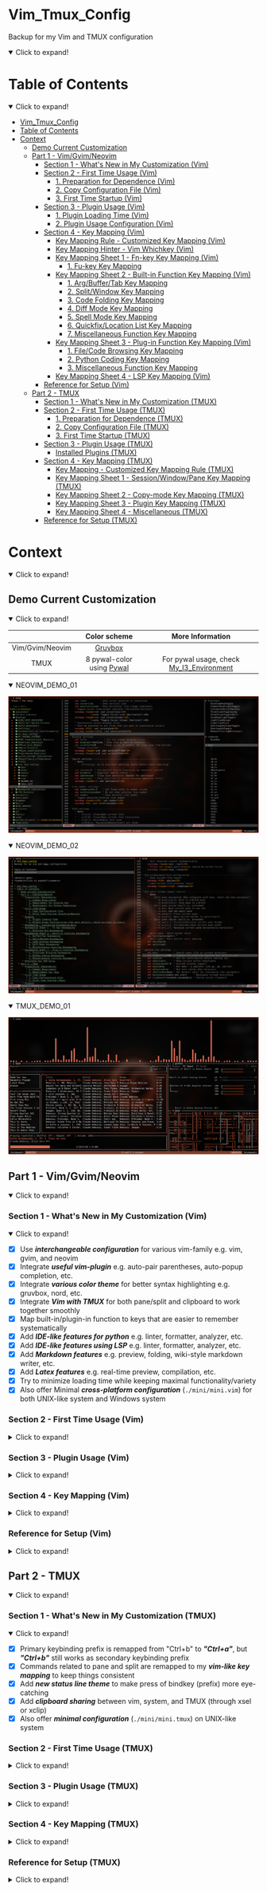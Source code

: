 # Vim_Tmux_Config

Backup for my Vim and TMUX configuration

<details open>
<summary>Click to expand!</summary>

# Table of Contents

<details open>
<summary>Click to expand!</summary>

- [Vim_Tmux_Config](#vim_tmux_config)
- [Table of Contents](#table-of-contents)
- [Context](#context)
  - [Demo Current Customization](#demo-current-customization)
  - [Part 1 - Vim/Gvim/Neovim](#part-1---vimgvimneovim)
    - [Section 1 - What's New in My Customization (Vim)](#section-1---whats-new-in-my-customization-vim)
    - [Section 2 - First Time Usage (Vim)](#section-2---first-time-usage-vim)
      - [1. Preparation for Dependence (Vim)](#1-preparation-for-dependence-vim)
      - [2. Copy Configuration File (Vim)](#2-copy-configuration-file-vim)
      - [3. First Time Startup (Vim)](#3-first-time-startup-vim)
    - [Section 3 - Plugin Usage (Vim)](#section-3---plugin-usage-vim)
      - [1. Plugin Loading Time (Vim)](#1-plugin-loading-time-vim)
      - [2. Plugin Usage Configuration (Vim)](#2-plugin-usage-configuration-vim)
    - [Section 4 - Key Mapping (Vim)](#section-4---key-mapping-vim)
      - [Key Mapping Rule - Customized Key Mapping (Vim)](#key-mapping-rule---customized-key-mapping-vim)
      - [Key Mapping Hinter - Vim Whichkey (Vim)](#key-mapping-hinter---vim-whichkey-vim)
      - [Key Mapping Sheet 1 - Fn-key Key Mapping (Vim)](#key-mapping-sheet-1---fn-key-key-mapping-vim)
        - [1. Fu-key Key Mapping](#1-fu-key-key-mapping)
      - [Key Mapping Sheet 2 - Built-in Function Key Mapping (Vim)](#key-mapping-sheet-2---built-in-function-key-mapping-vim)
        - [1. Arg/Buffer/Tab Key Mapping](#1-argbuffertab-key-mapping)
        - [2. Split/Window Key Mapping](#2-splitwindow-key-mapping)
        - [3. Code Folding Key Mapping](#3-code-folding-key-mapping)
        - [4. Diff Mode Key Mapping](#4-diff-mode-key-mapping)
        - [5. Spell Mode Key Mapping](#5-spell-mode-key-mapping)
        - [6. Quickfix/Location List Key Mapping](#6-quickfixlocation-list-key-mapping)
        - [7. Miscellaneous Function Key Mapping](#7-miscellaneous-function-key-mapping)
      - [Key Mapping Sheet 3 - Plug-in Function Key Mapping (Vim)](#key-mapping-sheet-3---plug-in-function-key-mapping-vim)
        - [1. File/Code Browsing Key Mapping](#1-filecode-browsing-key-mapping)
        - [2. Python Coding Key Mapping](#2-python-coding-key-mapping)
        - [3. Miscellaneous Function Key Mapping](#3-miscellaneous-function-key-mapping)
      - [Key Mapping Sheet 4 - LSP Key Mapping (Vim)](#key-mapping-sheet-4---lsp-key-mapping-vim)
    - [Reference for Setup (Vim)](#reference-for-setup-vim)
  - [Part 2 - TMUX](#part-2---tmux)
    - [Section 1 - What's New in My Customization (TMUX)](#section-1---whats-new-in-my-customization-tmux)
    - [Section 2 - First Time Usage (TMUX)](#section-2---first-time-usage-tmux)
      - [1. Preparation for Dependence (TMUX)](#1-preparation-for-dependence-tmux)
      - [2. Copy Configuration File (TMUX)](#2-copy-configuration-file-tmux)
      - [3. First Time Startup (TMUX)](#3-first-time-startup-tmux)
    - [Section 3 - Plugin Usage (TMUX)](#section-3---plugin-usage-tmux)
      - [Installed Plugins (TMUX)](#installed-plugins-tmux)
    - [Section 4 - Key Mapping (TMUX)](#section-4---key-mapping-tmux)
      - [Key Mapping - Customized Key Mapping Rule (TMUX)](#key-mapping---customized-key-mapping-rule-tmux)
      - [Key Mapping Sheet 1 - Session/Window/Pane Key Mapping (TMUX)](#key-mapping-sheet-1---sessionwindowpane-key-mapping-tmux)
      - [Key Mapping Sheet 2 - Copy-mode Key Mapping (TMUX)](#key-mapping-sheet-2---copy-mode-key-mapping-tmux)
      - [Key Mapping Sheet 3 - Plugin Key Mapping (TMUX)](#key-mapping-sheet-3---plugin-key-mapping-tmux)
      - [Key Mapping Sheet 4 - Miscellaneous (TMUX)](#key-mapping-sheet-4---miscellaneous-tmux)
    - [Reference for Setup (TMUX)](#reference-for-setup-tmux)

</details>

# Context

<details open>
<summary>Click to expand!</summary>

## Demo Current Customization

<details open>
<summary>Click to expand!</summary>

|                 |                           Color scheme                           |                                      More Information                                      |
| :-------------: | :--------------------------------------------------------------: | :----------------------------------------------------------------------------------------: |
| Vim/Gvim/Neovim |          [Gruvbox](https://github.com/morhetz/gruvbox)           |                                                                                            |
|      TMUX       | 8 pywal-color using [Pywal](https://github.com/dylanaraps/pywal) | For pywal usage, check [My_I3_Environment](https://github.com/JordanWu1997/I3_Sway_Config) |

<details open>
<summary>NEOVIM_DEMO_01</summary>

![NEOVIM_DEMO_01](./demo/NEOVIM_DEMO_01.png)

</details>

<details open>
<summary>NEOVIM_DEMO_02</summary>

![NEOVIM_DEMO_02](./demo/NEOVIM_DEMO_02.png)

</details>

<details open>
<summary>TMUX_DEMO_01</summary>

![TMUX_DEMO_01](./demo/TMUX_DEMO_01.png)

</details>
</details>

## Part 1 - Vim/Gvim/Neovim

<details open>
<summary>Click to expand!</summary>

### Section 1 - What's New in My Customization (Vim)

<details open>
<summary>Click to expand!</summary>

- [x] Use **_interchangeable configuration_** for various vim-family e.g. vim, gvim, and neovim
- [x] Integrate **_useful vim-plugin_** e.g. auto-pair parentheses, auto-popup completion, etc.
- [x] Integrate **_various color theme_** for better syntax highlighting e.g. gruvbox, nord, etc.
- [x] Integrate **_Vim with TMUX_** for both pane/split and clipboard to work together smoothly
- [x] Map built-in/plugin-in function to keys that are easier to remember systematically
- [x] Add **_IDE-like features for python_** e.g. linter, formatter, analyzer, etc.
- [x] Add **_IDE-like features using LSP_** e.g. linter, formatter, analyzer, etc.
- [x] Add **_Markdown features_** e.g. preview, folding, wiki-style markdown writer, etc.
- [x] Add **_Latex features_** e.g. real-time preview, compilation, etc.
- [x] Try to minimize loading time while keeping maximal functionality/variety
- [x] Also offer Minimal **_cross-platform configuration_** (`./mini/mini.vim`) for both UNIX-like system and Windows system

</details>

### Section 2 - First Time Usage (Vim)

<details>
<summary>Click to expand!</summary>

#### 1. Preparation for Dependence (Vim)

1. Common Requirement

   - __Git__ [for plugin installation]

     ```bash
     #_For Fedora
     dnf install git
     ```

   - __Curl__ [for plugin manager setup]

     ```bash
     #_For Fedora
     dnf install curl
     ```

2. Requirement for Diverse Vim

   - __Vim__

     - version >= __7.0__
     - clipboard option is on (+clipboard) [for sharing system clipboard]
     - python3 option is on (+python3/dyn) [for python completion]

     ```bash
     #_Check vim version and other options
     vim --version
     ```

   - __Gvim__

     - version >= __7.0__
     - gvim already shipped with clipboard and python3 options

     ```bash
     #_Check gvim version and other options
     vim --version
     ```

   - __Neovim__

     - version >= __0.4__
     - neovim already shipped with clipboard and python3 options

     ```bash
     #_Check neovim version and other options
     nvim --version
     ```

3. Requirement for Python Completion

   - __ipython__ (version >= __7.20__) [python consoler]

     ```bash
     #_Python3
     pip install ipython
     ```

   - __jedi__ for jedi [python code analyzer]

     ```bash
     #_Python3
     pip install jedi
     ```

   - __pynvim__ for deoplete neovim plugin usage [python code analyzer]

     ```bash
     #_Python3
     pip install pynvim
     ```

4. Requirements for Basic Latex Compilation

   - __texlive__ [latex suite]

     ```bash
     #_For Fedora
     dnf install texlive-scheme-basic
     ```

5. Requirements for Latex/Markdown Viewer

   - __Web browser with markdown extension__ (e.g. google-chrome, Firefox, etc.) [for markdown preview]

     ```bash
     #_For Fedora
     dnf install firefox
     ```

   - __PDF viewer__ (e.g. zathura, Okular) [for latex preview]

     ```bash
     #_For Fedora
     dnf install zathura*
     ```

#### 2. Copy Configuration File (Vim)

- Full

  - __Vim/Gvim__

    1. Copy `vimrc` to `$HOME/` (current user's home)
    2. Rename `vimrc` to `.vimrc`

    ```bash
    cp vimrc $HOME/.vimrc
    ```

  - __Neovim__

    1. Copy `vimrc` to `$HOME/.config/nvim/` (create one if not exists)
    2. Rename `vimrc` to `init.vim`

    ```bash
    mkdir -p $HOME/.config/nvim
    cp vimrc $HOME/.config/nvim/init.vim
    ```

- Minimal (original vim-only)

  1. Copy `mini/mini.vim` to `$HOME/` (current user's home)

  2. Rename `mini.vim` to `.vimrc`

     ```bash
     cp mini/mini.vim $HOME/.vimrc
     ```

  3. [OPTIONAL] Copy plug-in files for additional plug-in support

  ```bash
  cp mini/mini_ALE.vim $HOME/.mini_ALE # Lintering support
  cp mini/mini_AI.vim $HOME/.mini_AI # Ollama support
  ```

#### 3. First Time Startup (Vim)

- Following installation should start automatically at the first time startup

  1. Vim-plug (plug manager) installation via __curl__

     - If not working, try manually install vim-plug (also within this repository)

     ```bash
     #_For vim/gvim
     cp -r vim/autoload $HOME/.vim
     #_For neovim
     cp -r vim/autoload $HOME/.config/nvim
     ```

  2. Vim plugin installation via __vim-plug__

     - If not working, try manually install vim-Plug

     ```bash
     #_In vim command line mode
     :Pluginstall
     ```

</details>

### Section 3 - Plugin Usage (Vim)

<details>
<summary>Click to expand!</summary>

#### 1. Plugin Loading Time (Vim)

- Enabling too many plugins may slow down your vim. You can check your loading time with following command
- For managing plugins enable/disable, see next section (Plugin usage configuration)

```bash
#_For vim/gvim
vim --startuptime /tmp/startup.log FILE_TO_TEST +q && vim /tmp/startup.log
#_For neovim
vim --startuptime /tmp/startup.log FILE_TO_TEST +q && vim /tmp/startup.log
```

#### 2. Plugin Usage Configuration (Vim)

- For more details, check sections in vimrc

- Plugin usage can be configured in the first section of `vimrc` file

  ```vim
  " ============================================================================
  " Vim and Neovim settings
  " ============================================================================
  " Select vim-plug to load, set GUI color (real color) support, etc.
  " Assign 0 to disable plug option
  ```

- Detect using neovim or not (automatic detection)

  - Neovim is better for loading tons of plugins
  - Neovim configuration path is different from vim
  - If using vim, `vim-hug-neovim-rpc` plug will be loaded to bridge vim and neovim

  ```vim
  " Use vim or neovim (Auto-detect)
  let USING_NEOVIM = has('nvim')
  let USING_VIM = !USING_NEOVIM
  ```

- Check if using vim 8.0 or higher

  - If vim version is less than 8.0, some function is not available (e.g. terminal)
  - Required for
    - [Built-in] terminal mode
    - [Plug-in] vim-polyglot (multi-language support)
    - [Plug-in] ale (multi-languages syntax highlight)

  ```vim
  " Check if vim version >= 8.0 (also for neovim >= 0.5)
  let USING_VIM8 = 1
  ```

- Customize vim color scheme

  - For fancy symbol support, nerd font is needed (check https://github.com/ryanoasis/nerd-fonts )
  - For pywal theme support, pywal is needed (check https://github.com/dylanaraps/pywal ),
    also remember to change the directory path to your $HOME/.cache/wal

  ```vim
  " Customize vim theme (Include colorscheme and statusline)
  let USING_CUSTOMIZED_THEME = 1
  " Fancy symbols (Mainly affect lightline and nerdtree icon)
  let USING_FANCY_SYMBOLS = 1
  " Wal theme support (Xresources colortheme support, check pywal)
  "let USING_WAL_THEME = isdirectory('/home/jordankhwu/.cache/wal')
  let USING_WAL_THEME = 0
  ```

- Extra vim-plug

  - Extra plug for productivity (or enhance vim-built in function)
  - Including
    - [Plug-in] goyo (distraction-free editor)
    - [Plug-in] limelight (light-off with goyo)
    - [Plug-in] vim-startify (start page for empty buffer)
    - [Plug-in] vimwiki (markdown wiki in vim)
    - [Plug-in] yankring (clipboard history)
    - [Plug-in] vim-peekaboo (vim register viewer/manager)
    - [Plug-in] vim-markbar (vim mark viewer/manager)
    - [Plug-in] vim-easymotion (physical movement)
    - [Plug-in] AutoComplPop (auto-completion pop-up)
    - [Plug-in] FixedTaskList (find TODO tag in vim)
    - [Plug-in] vim-hexokinase (hex color code color highlight support)

  ```vim
  " Extra vim-plug (Include easymotion, yankring, autocolpop, etc.)
  let USING_EXTRA_PLUG = 1
  ```

- Coding tool vim-plug

  - Tools for coding, git, language syntax highlight
  - Including
    - [Plug-in] vim-polyglot (multi-language support)
    - [Plug-in] ale (multi-language syntax highlight)
    - [Plug-in] neoformat (code formatter)
    - [Plug-in] rainbow (pair bracket highlight)
    - [Plug-in] indentLine (indent line indicator)
    - [Plug-in] vim-indent-guides (indent highlight)
    - [Plug-in] vim-indent-object (add indent object to vim)
    - [Plug-in] vim-visual-multi (multiple cursors)
    - [Plug-in] vim-fugitive (git toolbox)
    - [Plug-in] vim-gitgutter (git diff highlight)

  ```vim
  " Coding tools vim-plug (Include syntax support, git function, etc.)
  let USING_CODING_TOOL_PLUG = 1
  ```

- Python completion vim-plug

  - Tools for python completion
  - Requirements must be satisfied (check python completion preparation at the first session)
  - Including
    - [Plug-in] nvim-yarp (yet another remote plugin framework for neovim)
    - [Plug-in] vim-hug-neovim-rpc (plugin bridge from neovim to vim)
    - [Plug-in] deoplete-jedi (python completion)
    - [Plug-in] jedi-vim (definition and feature finder)

  ```vim
  " Python Completion (Use deoplete and jedi, neovim is recommended to be used)
  let USING_PYTHON_COMPLETION = 1
  " Python that used to install jedi, pynvim and python packages for completion
  let PYTHON_FOR_COMPLETION = '/usr/bin/python'
  ```

- Python skeleton file

  - Add preset python skeleton file for new created `.py` python file
  - If you use different skeleton file, please change `s:PYTHON_SKELETON` variable

  ```vim
  " Add python skeleton file for new created .py python file
  let USING_PYTHON_SKELETON = 1
  " Python Skeleton file
  let s:PYTHON_SKELETON = '$HOME/Desktop/Vim_Tmux_Config/share/skeleton.py'
  ```

- GUI support

  - Functions for external GUI software
  - Requires
    - Latex previewer
    - Markdown previewer

  ```vim
  " Support of external GUI software (e.g. Okular, Google-chrome, etc.)
  let USING_GUI_SOFTWARE = 1
  " Web browser for markdown preview
  let WEBBROWSER = 'brave-browser'
  ```

</details>

### Section 4 - Key Mapping (Vim)

<details>
<summary>Click to expand!</summary>

#### Key Mapping Rule - Customized Key Mapping (Vim)

<details open>
<summary>Click to expand!</summary>

> _1. Key Mapping should not be much different from the original VIM_

- To make life easier instead of filled up with bloated key mapping

> _2. Every function (motion) should start with a leader key for most time_

- To prevent conflict with built-in hotkey or other program hotkeys
- In this configuration, leader key is __SPACE__ key

> 3. _Key mapping should be related to the name of the function_

- Make it easier to remember or connect with configuration
- e.g. "wrap toggle" function is mapped to `[Space]`+`[w]`+`[p]`

</details>

#### Key Mapping Hinter - Vim Whichkey (Vim)

<details open>
<summary>Click to expand!</summary>

- Most leader key related key mapping is mapped by which-key plugins which will show useful hints when leader key
  and following keys are pressed. Table below includes some frequently used key mappings.

| `[LK]` + |  Function   |   Description   |
| :------: | :---------: | :-------------: |
|   `a`    |     Arg     |  Built-in arg   |
|   `b`    |   Buffer    | Built-in buffer |
|   `c`    |  Commenter  |    Commenter    |
|   `d`    |    Diff     |  Built-in diff  |
|   `e`    |     Ale     |     Linter      |
|   `f`    |     Fzf     |  File-browser   |
|   `g`    |     Git     |       Git       |
|   `m`    | Mark/Manual |  Built-in mark  |
|   `n`    |  Neoformat  |    Neoformat    |
|   `p`    |   Python    |     Python      |
|   `s`    |    Spell    | Built-in spell  |
|   `t`    |     Tab     |  Built-in tab   |
|   `w`    |  Vim-wiki   |   Note-taking   |
|   `y`    |    Yank     |  Yank manager   |
| `s`+`l`  | Statusline  |   Status line   |
| `c`+`s`  | Colorscheme |  Color scheme   |

</details>

#### Key Mapping Sheet 1 - Fn-key Key Mapping (Vim)

<details>
<summary>Click to expand!</summary>

##### 1. Fu-key Key Mapping

| VIM-Mode |   Key Mapping    |            Function             |           Description           |                       Note                        |
| :------: | :--------------: | :-----------------------------: | :-----------------------------: | :-----------------------------------------------: |
|   N/V    |      `[F1]`      |          Vim help page          |    Vim help page (help.txt)     |                 Built-in function                 |
|   N/V    |      `[F3]`      |         Toggle NerdTree         |     On/Off NerdTree plugin      |                                                   |
|   N/V    |  `[LK]`+`[F3]`   |      NerdTree current file      |   Show current file location    |                                                   |
|   N/V    |      `[F4]`      |          Toggle Tagbar          |      On/Off Tagbar plugin       |                                                   |
|   N/V    |  `[LK]`+`[F4]`   |    Markdown/Latex previewer     |      Open external Viewer       |             Only for .md or .tex file             |
|   N/V    | (`[LK]`)+`[F5]`  |  Toggle (Rel)/Abs line number   |   On/Off rel/abs line number    |                                                   |
|   N/V    |      `[F6]`      |  Toggle fold column (short-4)   |  On/Off fold column (short-4)   |        For easier code fold visualization         |
|   N/V    |  `[LK]`+`[F6]`   |   Toggle fold column (long-8)   |   On/Off fold column (long-8)   |        For easier code fold visualization         |
|   N/V    |      `[F7]`      |     Toggle show line border     | On/Off highlight 79th character | VIM recommends at most 78 characters for one line |
|   N/V    |  `[LK]`+`[F7]`   |     Toggle show line border     |  On/Off highlight 79th column   | VIM recommends at most 78 characters for one line |
|   N/V    |      `[F8]`      |    Toggle highlight comment     |  On/Off highlight code comment  | Assign brighter color to comment to highlight it  |
|   N/V    |  `[LK]`+`[F8]`   |      Toggle highlight fold      |    On/Off highlight vim fold    | Assign brighter color to comment to highlight it  |
|   N/V    |      `[F9]`      | Toggle indent highlight (line)  | On/Off indent highlight (line)  |                                                   |
|   N/V    |  `[LK]`+`[F9]`   | Toggle indent highlight (block) | On/Off indent highlight (block) |                                                   |
|   N/V    | (`[LK]`)+`[F10]` |     (Load)/Save vim layout      |      Load/Save vim layout       |         Including pane split, folds, etc.         |
|   N/V    | (`[LK]`)+`[F11]` |  (Off)/On synchronized cursor   |   Off/On synchronized cursor    |   Need to execute in every pane to synchronize    |
|   N/V    | (`[LK]`)+`[F12]` |   (Exit)/Enter terminal mode    |    Exit/Enter terminal mode     |                                                   |

</details>

#### Key Mapping Sheet 2 - Built-in Function Key Mapping (Vim)

<details>
<summary>Click to expand!</summary>

##### 1. Arg/Buffer/Tab Key Mapping

| VIM-Mode |          Key Mapping           |            Function             |        Description         |                        Note                        |
| :------: | :----------------------------: | :-----------------------------: | :------------------------: | :------------------------------------------------: |
|   N/V    |     `[LK]`+`[b]`+`[a/d/e]`     |   Add/Delete/Edit new buffer    | Add/Delete/Edit new buffer | Here b for (b)uffer. Edit action will switch focus |
|   N/V    |      `[LK]`+`[b]`+`[n/p]`      |     Go to next/prev buffer      |   Go to next/prev buffer   |                                                    |
|   N/V    |     `[LK]`+`[a]`+`[a/d/e]`     | Add/Delete/Edit current to args | Add/Delete current to args |  Here a for (a)rg. Edit action will switch focus   |
|   N/V    |      `[LK]`+`[a]`+`[n/p]`      |       Go to next/prev arg       |    Go to next/prev arg     |                                                    |
|   N/V    |     `[LK]`+`[t]`+`[a/d/e]`     |     Add/Delete/Edit new tab     |     Add/Delete new tab     |  Here f for (t)ab. Edit action will switch focus   |
|   N/V    |      `[LK]`+`[t]`+`[n/p]`      |       Go to next/prev tab       |    Go to next/prev tab     |                                                    |
|   N/V    | `[LK]`+`[t]`+`[Shift]`+`[n/p]` |    Move tab to next/prev tab    | Move tab to next/prev tab  |                                                    |

##### 2. Split/Window Key Mapping

| VIM-Mode |             Key Mapping              |             Function              |            Description             |                            Note                             |
| :------: | :----------------------------------: | :-------------------------------: | :--------------------------------: | :---------------------------------------------------------: |
|   N/V    |        `[Ctrl]`+`[w]`+`[s/v]`        | Add new split Horizontal/Vertical | Add new split Horizontal/Vertical  |                                                             |
|   N/V    |         `[Ctrl]`+`[h/j/k/l]`         |      Move between vim splits      |   Move between splits (L/D/U/R)    | With plugin, you can move between TMUX panes and VIM splits |
|   N/V    |      `[Ctrl]`+`[w]`+`[h/j/k/l]`      |      Move between vim splits      |   Move between splits (L/D/U/R)    |                                                             |
|   N/V    | `[Ctrl]`+`[w]`+`[Shift]`+`[h/j/k/l]` |   Move current split (L/D/U/R)    |    Move current split (L/D/U/R)    |                                                             |
|   N/V    |    `[Ctrl]`+`[w]`+`[Shift]`+`[t]`    |   Move current split to new tab   |   Move current split to new tab    |                                                             |
|   N/V    |         `[Alt]`+`[h/j/k/l]`          |     Resize current split size     |     Resize current split size      |                                                             |
|   N/V    |         `[Ctrl]`+`[w]`+`[=]`         |      Re-split splits equally      |      Re-split splits equally       |            Here =(equal sign) for equally split             |
|   N/V    |         `[LK]`+`[r]`+`[1/2]`         | Resize current split to 10/20rows | Resize current split to 10/20 rows |                For VIM terminal pane resize                 |

##### 3. Code Folding Key Mapping

| VIM-Mode |       Key Mapping       |           Function           |               Description                |     Note     |
| :------: | :---------------------: | :--------------------------: | :--------------------------------------: | :----------: |
|   N/V    |    (`[LK]`)+`[F10]`     | Load/Save layout and folding | Load/Save current split and code folding |              |
|   N/V    |      `[z]`+`[k/j]`      |   Go to Prev/Next folding    |         Go to Prev/Next folding          | Vim built-in |
|   N/V    |      `[z]`+`[o/c]`      |  Open/Close current folding  |        Open/Close current folding        | Vim built-in |
|   N/V    | `[z]`+`[Shift]`+`[r/m]` |   Show/Close all foldings    |         Show/Close all foldings          | Vim built-in |
|    V     |    `[Shift]`+`[k/j]`    | Move selection block up/down |       Move selection block up/down       |              |

##### 4. Diff Mode Key Mapping

| VIM-Mode |     Key Mapping      |              Function              |            Description             |                    Note                     |
| :------: | :------------------: | :--------------------------------: | :--------------------------------: | :-----------------------------------------: |
|   N/V    | `[LK]`+`[d]`+`[s/v]` | Add diff split Horizontal/Vertical | Add diff split Horizontal/Vertical |                                             |
|   N/V    | `[Lk]`+`[d]`+`[j/k]` |       Jump to next/prev diff       |       Jump to next/prev diff       |                                             |
|   N/V    |  `[Lk]`+`[d]`+`[o]`  |    Get diff from neighbor pane     |    Get diff from neighbor pane     | Recommend to use with visual mode selection |
|   N/V    |  `[Lk]`+`[d]`+`[p]`  |     Put diff to neighbor pane      |     Put diff to neighbor pane      | Recommend to use with visual mode selection |
|   N/V    |  `[Lk]`+`[d]`+`[u]`  |            Update diff             |            Update diff             |                                             |

##### 5. Spell Mode Key Mapping

| VIM-Mode |       Key Mapping        |                  Function                  |                Description                 |               Note                |
| :------: | :----------------------: | :----------------------------------------: | :----------------------------------------: | :-------------------------------: |
|   N/V    |    `[LK]`+`[s]`+`[l]`    |             Toggle spell mode              |             Toggle spell mode              |       Here sl for (s)pel(l)       |
|   N/V    |   `[LK]`+`[s]`+`[j/k]`   |         Jump to next/prev bad word         |         Jump to prev/next bad word         |                                   |
|   N/V    | `[LK]`+`[s]`+`[a]`+`[g]` |   Add word to good word list spell mode    |   Add word to good word list spell mode    |  Here a for (a)dd, g for (g)ood   |
|   N/V    | `[LK]`+`[s]`+`[r]`+`[g]` | Remove word from good word list spell mode | Remove word from good word list spell mode | Here r for (r)emove, g for (g)ood |
|   N/V    | `[LK]`+`[s]`+`[a]`+`[b]` |    Add word to bad word list spell mode    |    Add word to bad word list spell mode    |   Here a for (a)dd, b for (b)ad   |
|   N/V    | `[LK]`+`[s]`+`[r]`+`[b]` | Remove word from bad word list spell mode  | Remove word from bad word list spell mode  | Here r for (r)emove, b for (b)ad  |

##### 6. Quickfix/Location List Key Mapping

| VIM-Mode |      Key Mapping       |                Function                 |                 Description                 |                 Note                 |
| :------: | :--------------------: | :-------------------------------------: | :-----------------------------------------: | :----------------------------------: |
|    N     |  `[LK]`+`[q/e]`+`[g]`  | call built-in vimgrep/lvimgrep function | search like grep and store results in lists |                                      |
|    N     |  `[LK]`+`[q/e]`+`[o]`  |   toggle quickfix/location list pane    |     toggle quickfix/location list pane      | built-in: copen/cclose, lopen/lclose |
|    N     | `[LK]`+`[q/e]`+`[j/k]` | go to next/prev quickfix/location item  |   go to next/prev quickfix/location item    |  built-in: cnext/cprev, lnext/lprev  |
|    N     |   `[LK]`+`[q]`+`[d]`   |   call cdo for items in quickfix list   |     call cdo for items in quickfix list     | like argdo, bdo for args and buffers |

##### 7. Miscellaneous Function Key Mapping

| VIM-Mode |     Key Mapping      |             Function              |            Description            |                    Note                    |
| :------: | :------------------: | :-------------------------------: | :-------------------------------: | :----------------------------------------: |
|    I     |     `[k]`+`[j]`      |   Esc (escape form insert mode)   |   Esc (escape form insert mode)   |                                            |
|   N/V    |   `[Shift]`+`[k]`    |   Search current word in manual   |   Search current word in manual   |                                            |
|   N/V    |    `[Alt]`+`[/]`     |      Toggle search highlight      |      On/Off search highlight      |                                            |
|   N/V    |  `[LK]`+`[w]`+`[p]`  |         Toggle line wrap          |         On/Off line wrap          |            Here wp for (w)ra(p)            |
|   N/V    |  `[LK]`+`[c]`+`[l]`  |  Toggle list characters show-up   |  On/Off list characters show-up   |       Here cl for (c)haracter (l)ist       |
|   N/V    |  `[LK]`+`[m]`+`[k]`  |        Show all vim marks         |        Show all vim marks         |            Here mk for (m)ar(k)            |
|   N/V    |  `[LK]`+`[r]`+`[r]`  |      Show all vim registers       |      Show all vim registers       |          Here re for (r)egiste(r)          |
|   N/V    |  `[LK]`+`[a]`+`[b]`  |     Show all vim abbreviates      |     Show all vim abbreviates      |         Here ab for (a)(b)breviate         |
|   N/V    | `[LK]`+`[c]`+`[h/v]` | Toggle Horizontal/Vertical cursor | On/Off Horizontal/Vertical cursor |                                            |
|   N/V    | `[LK]`+`[g]`+`[o/i]` |       Show all cursor jump        |       Show all cursor jump        | `[g/Ctrl]`+`[o/i]` jump backwards/forwards |
|   N/V    | `[LK]`+`[g]`+`[;/,]` |       Show all file change        |       Show all file change        |  `[g]`+`[;/,]` go to earlier/later change  |

</details>

#### Key Mapping Sheet 3 - Plug-in Function Key Mapping (Vim)

<details>
<summary>Click to expand!</summary>

##### 1. File/Code Browsing Key Mapping

- Note: Fzf is needed for file browsing

| VIM-Mode |           Key Mapping           |               Function                |              Description              |                  Note                   |
| :------: | :-----------------------------: | :-----------------------------------: | :-----------------------------------: | :-------------------------------------: |
|   N/V    |             `[F3]`              |        Nerdtree Current Files         |      Show current file location       |                                         |
|   N/V    |          `[LK]`+`[F3]`          |            Toggle Nerdtree            |        On/Off NerdTree plugin         |                                         |
|    N     |             `[s/v]`             |    Open file in split/vsplit pane     |    Open file in split/vsplit pane     |            In NERDTree pane             |
|    N     |        (`[Shift]`)+`[t]`        |    Open file in new tab (silently)    |    Open file in new tab (silently)    |            In NERDTree pane             |
|    N     |          `[g]`+`[s/v]`          |   Preview file in split/vsplit pane   |   Preview file in split/vsplit pane   |            In NERDTree pane             |
|    N     |           `[c]`+`[d]`           |    Change pwd to selected location    |    Change pwd to selected location    |            In NERDTree pane             |
|    N     | `[Shift]`+`[c]`+`[Shift]`+`[d]` | Change tree root to selected location | Change tree root to selected location |            In NERDTree pane             |
|    N     |       (`[Shift]`)+`[o/x]`       |    Open/Close folds (recursively)     |    Open/Close folds (recursively)     |            In NERDTree pane             |
|   N/V    |       `[LK]`+`[u]`+`[t]`        |            Toggle Undotree            |  On/Off Undotree (visualizer) plugin  |    Vim built-in undotree visualizer     |
|   N/V    |          `[LK]`+`[F4]`          |             Toggle Tagbar             |         On/Off Tagbar plugin          |                                         |
|    N     |              `[p]`              |      Preview tags within Tagbar       |      Preview tags within Tagbar       |             In Tagbar pane              |
|    N     |              `[d]`              |        Show definition of tags        |        Show definition of tags        |             In Tagbar pane              |
|    N     |              `[o]`              |             Toggle folds              |             Toggle folds              |             In Tagbar pane              |
|    N     |    `[LK]`+`[f]`+`[f]`+`[s]`     |   List files under input directory    |   List files under input directory    |                                         |
|    N     |    `[LK]`+`[f]`+`[l]`+`[c]`     |      Locate files matched input       |    Locate files matched input name    |        Use system locate command        |
|    N     |    `[LK]`+`[f]`+`[r]`+`[g]`     |     Find files with input pattern     |   Find files matched input pattern    |       Use system ripgrep command        |
|    N     |    `[LK]`+`[f]`+`[f]`+`[t]`     |   Select file type for current file   |   Select file type for current file   |                                         |
|    N     |    `[LK]`+`[f]`+`[c]`+`[d]`     |      Show all command in vim now      |      Show all command in vim now      |                                         |
|    N     |    `[LK]`+`[f]`+`[n]`+`[m]`     |     Show all normal mode mapping      |     Show all normal mode mapping      |                                         |
|    N     |    `[LK]`+`[f]`+`[h]`+`[t]`     |     Show all helptags in vim-help     |     Show all helptags in vim-help     |                                         |
|    N     |    `[LK]`+`[f]`+`[q]`+`[f]`     |      Show build-in quickfix list      |      Show build-in quickfix list      |            vim quickfix list            |
|    N     |    `[LK]`+`[f]`+`[l]`+`[l]`     |      Show build-in location list      |      Show build-in location list      |            vim location list            |
|    N     |    `[LK]`+`[f]`+`[c]`+`[l]`     |       Show build-in change list       |       Show build-in change list       | `./vim/patch/fzf_patch.vim` is required |
|    N     |    `[LK]`+`[f]`+`[j]`+`[l]`     |        Show build-in jump list        |        Show build-in jump list        | `./vim/patch/fzf_patch.vim` is required |

##### 2. Python Coding Key Mapping

- Note: Jedi is needed for python code analysis (Check https://github.com/davidhalter/jedi )
- Note: All below functions only work in .py files

| VIM-Mode |          Key Mapping           |           Function            |            Description            |                        Note                         |
| :------: | :----------------------------: | :---------------------------: | :-------------------------------: | :-------------------------------------------------: |
|   N/V    |        `[Shift]`+`[k]`         |  Search current word in doc   | Search current word in python doc |                                                     |
|   N/V    |       `[LK]`+`[p]`+`[n]`       | Find current word occurrences |   Find current word occurrences   |                 Here p for (p)ython                 |
|   N/V    |       `[LK]`+`[p]`+`[a]`       | Find current word assignment  |   Find current word assignment    |                                                     |
|   N/V    |       `[LK]`+`[p]`+`[d]`       | Show current word definition  |   Show current word definition    |                                                     |
|   N/V    |       `[LK]`+`[p]`+`[m]`       |   Show current word init.py   |     Show current word init.py     |                                                     |
|   N/V    |  `[LK]`+`[p]`+`[Shift]`+`[m]`  |   Show input module init.py   |     Show input module init.py     |                                                     |
|    N     |    `[LK]`+`[n]`+`[p]`+`[i]`    |  Run import module formatter  | Run isort formatter (for modules) | isort needs to be installed. Here n for (n)eoformat |
|    N     |    `[LK]`+`[n]`+`[p]`+`[y]`    |      Run code formatter       | Run yapf formatter (for formats)  |            pyment needs to be installed             |
|   N/V    | `[LK]`+`[n]`+`[p]`+`[t]`+`[d]` |  Run pyment (default: reST)   |    Run pyment (default: reST)     |            pyment needs to be installed             |
|   N/V    | `[LK]`+`[n]`+`[p]`+`[t]`+`[g]` |      Run pyment (google)      |     Run pyment (google style)     |            pyment needs to be installed             |
|   N/V    | `[LK]`+`[n]`+`[p]`+`[t]`+`[j]` |     Run pyment (javadoc)      |    Run pyment (javadoc style)     |            pyment needs to be installed             |
|   N/V    | `[LK]`+`[n]`+`[p]`+`[t]`+`[n]` |     Run pyment (numpydoc)     |    Run pyment (numpydoc style)    |            pyment needs to be installed             |
|   N/V    |       `[LK]`+`[p]`+`[b]`       |    Insert pdb trace start     |      Insert pdb trace start       |           pdb is python built-in debugger           |
|   N/V    |  `[LK]`+`[p]`+`[Shift]`+`[b]`  | Run pdb in new terminal pane  |   Run pdb in new terminal pane    |           pdb is python built-in debugger           |

##### 3. Miscellaneous Function Key Mapping

- Useful tool (Note: startup by default)

| VIM-Mode |            Key Mapping             |            Function             |              Description              |           Note            |
| :------: | :--------------------------------: | :-----------------------------: | :-----------------------------------: | :-----------------------: |
|   N/V    |        `[LK]`+`[c]`+`[c/y]`        | Comment (and copy) current line |    Comment (and copy) current line    |       NerdCommenter       |
|   N/V    |         `[LK]`+`[c]`+`[u]`         |     Uncomment current line      |        Uncomment current line         |       NerdCommenter       |
|   N/V    |       `[LK]`+`[Shift]`+`["]`       |         Select vim pane         |  Select vim pane in tabs and splits   |       vim-choosewin       |
|   N/V    |            `[LK]`+`[z]`            |  Toggle maximize current split  |     On/Off maximize current split     |       vim-maximizer       |
|   N/V    |        `[Ctrl]`+`[w]`+`[z]`        |  Toggle maximize current split  |     On/Off maximize current split     |       vim-maximizer       |
|   N/V    |   `[y]`+`[s]`+`[a]`+`[w]`+`["]`    |  Add wrapped quotation/bracket  |          From word to "word"          |      vim-surrounder       |
|   N/V    |   `[d]`+`[s]`+`[a]`+`[w]`+`["]`    |  Del wrapped quotation/bracket  |          From "word" to word          |      vim-surrounder       |
|   N/V    |      `[c]`+`[s]`+`[']`+`["]`       |    Change quotation/bracket     |         From 'word' to "word"         |      vim-surrounder       |
|  N/V/I   |           `[LK]`+`[`\]\`           |  Toggle auto-completion pop-up  |     On/Off auto-completion pop-up     |       autocomplpop        |
|  N/V/I   |           `[Alt]`+`[']`            |        Toggle auto-pair         |  On/Off auto-pair quotation/bracket   |        auto-pairs         |
|  N/V/I   |           `[Alt]`+`[;]`            |       Jump to next pairs        | Jump to next paired quotation/bracket |        auto-pairs         |
|    I     |           `[Alt]`+`[w]`            |       Auto-pair fastwrap        |   Auto-pair fastwrap current pairs    | Example: ()test -> (test) |
|   N/V    |         `[LK]`+`[c]`+`[w]`         |     Highlight current word      | Highlight current word and its twins  |     vim-current-word      |
|    N     |    `[LK]`+`[w]`+`[Shift]`+`[i]`    |     Open vimwiki index page     |        Open vimwiki index page        |          vimwiki          |
|    N     | `[LK]`+`[w]`+`[d]`+`[Shift]`+`[i]` |  Open vimwiki diary index page  |     Open vimwiki diary index page     |          vimwiki          |

- Extra plug (Note: "let using_extra_plug = 1" must be set in vimrc)

| VIM-Mode |    Key Mapping     |           Function           |         Description          |      Note      |
| :------: | :----------------: | :--------------------------: | :--------------------------: | :------------: |
|    N     | `[LK]`+`[h/j/k/l]` | Quick move in four direction | Quick move in four direction | vim-easymotion |
|    N     |    `[LK]`+`[/]`    |     Search and then move     |     Search and then move     | vim-easymotion |
|   N/V    | `[LK]`+`[y]`+`[s]` |      Show yank history       |      Show yank history       |    yankring    |
|   N/V    |   `[y]`+`[n/p]`    | Paste next/prev clipped item | Paste next/prev clipped item |    yankring    |
|   N/V    | `[LK]`+`[g]`+`[y]` |    Distraction-free mode     |    Distraction-free mode     |      goyo      |

- Coding tool (Note: "let using_coding_tool_plug = 1" must be set in vimrc)

| VIM-Mode |          Key Mapping           |            Function             |                    Description                     |                             Note                             |
| :------: | :----------------------------: | :-----------------------------: | :------------------------------------------------: | :----------------------------------------------------------: |
|    N     |         `[Alt]`+`[n]`          |     Enter visual-multi mode     |     Enter visual-multi mode with selected word     | Press n to next word; q to ignore word, Q to erase word mark |
|    N     |         `[Alt]`+`[a]`          |     Enter visual-multi mode     |   Enter visual-multi mode with all selected word   | Press n to next word; q to ignore word, Q to erase word mark |
|    N     |   `[Alt]`+`[Shift]`+`[j/k]`    |    Add vertical multi-cursor    |  Enter visual-multi mode and add vertical cursor   |                                                              |
|   N/V    |       `[LK]`+`[e]`+`[l]`       |           Toggle ALE            |                     On/Off ALE                     |     Enabled at startup for code files. Here e for al(e)      |
|   N/V    |      `[LK]`+`[e]`+`[j/k]`      | Go to Next/Prev ALE linter hint |          Go to Next/Prev ALE linter hint           |                       Here e for al(e)                       |
|   N/V    |       `[LK]`+`[g]`+`[g]`       |        Toggle GitGutter         |                  On/Off GitGutter                  |                     Disabled at startup                      |
|   N/V    |  `[LK]`+`[g]`+`[h]`+`[s/l/n]`  |   Toggle GitGutter highlight    | Toggle GitGutter highlight symbol/line/line number |                                                              |
|   N/V    |      `[LK]`+`[g]`+`[j/k]`      |    Go to Next/Prev git hunks    |             Go to Next/Prev git hunks              |                   Hunk means changed block                   |
|   N/V    |  `[LK]`+`[g]`+`[Shift]`+`[p]`  |  Hunk preview (before changed)  |           Hunk preview (before changed)            |                     Here p for (p)review                     |
|   N/V    |  `[LK]`+`[g]`+`[Shift]`+`[f]`  |    Fold all unchanged lines     |              Fold all unchanged lines              |                                                              |
|   N/V    |  `[LK]`+`[g]`+`[Shift]`+`[a]`  |       Stage current hunk        |            Stage current hunk (git add)            |                     Here a for git (a)dd                     |
|   N/V    |  `[LK]`+`[g]`+`[Shift]`+`[r]`  |      Restore current hunk       |         Restore current hunk (git restore)         |                   Here r for git (r)estore                   |
|   N/V    |       `[LK]`+`[g]`+`[s]`       | Show status of current git repo |          Show status of current git repo           |                   Here s for git (s)tatus                    |
|   N/V    | `[LK]`+`[g]`+(`[Shift]`)+`[d]` |  Git diff (all) unstaged files  |           Git diff (all) unstaged files            |                                                              |
|   N/V    | `[LK]`+`[g]`+(`[Shift]`)+`[a]` |  Git add (all) unstaged files   |            Git add (all) unstaged files            |                                                              |
|   N/V    | `[LK]`+`[g]`+(`[Shift]`)+`[c]` |  Git commit (all) staged files  |           Git commit (all) staged files            |                                                              |
|   N/V    |  `[LK]`+`[g]`+`[Shift]`+`[b]`  |     Git blame current file      |               Git blame current file               |                                                              |

</details>

#### Key Mapping Sheet 4 - LSP Key Mapping (Vim)

<details>
<summary>Click to expand!</summary>

- LSP server management

| VIM-Mode |       Key Mapping        |         Function          |                Description                |                     Note                     |
| :------: | :----------------------: | :-----------------------: | :---------------------------------------: | :------------------------------------------: |
|    N     |       `[LK]`+`[s]`       |  Show LSP server status   |          Show LSP server status           |                                              |
|    N     |  `[LK]`+`[Shift]`+`[m]`  |     Manage LSP server     | Manage LSP server (install, remove, etc.) |                                              |
|    N     |  `[LK]`+`[Shift]`+`[i]`  |    Install LSP server     |  Install LSP server for current filetype  |                                              |
|    N     | `[LK]`+`[Shift]`+`[e/d]` | Enable/Disable LSP server |         Enable/Disable LSP server         | LSP is disabled by default to save resources |
|    N     | `[LK]`+`[Shift]`+`[s/r]` |  Stop/Reload LSP server   |          Stop/Reload LSP server           |                                              |
|    N     |       `[LK]`+`[f]`       |     Run LSP formatter     |             Run LSP formatter             |                                              |

- LSP server tool

| VIM-Mode |    Key Mapping     |               Function                |                Description                 |                Note                |
| :------: | :----------------: | :-----------------------------------: | :----------------------------------------: | :--------------------------------: |
|    N     | `[LK]`+`[e]`+`[e]` | Send LSP diagnostics to location list |   Send LSP diagnostics to location list    |                                    |
|    N     | `[LK]`+`[r]`+`[e]` |  Rename variable across current file  |  Rename current word across current file   |                                    |
|    N     |  `[Shift]`+`[k]`   | Show information in a hovering window |   Show information in a hovering window    |   Same as `[Shift]`+`[k]` in vim   |
|    N     |   `[[\]]`+`[g]`    |  Go to previous/next LSP diagnostic   |     Go to previous/next LSP diagnostic     |   Includes warnings, errors etc.   |
|    N     |    `[g]`+`[d]`     |     Go to current word definition     |       Go to current word definition        |                                    |
|    N     |    `[g]`+`[i]`     |   Go to current word implementation   |     Go to current word implementation      |      Not supported for python      |
|    N     |    `[g]`+`[t]`     |  Go to current word type definition   |     Go to current word type definition     |      Not supported for python      |
|    N     |    `[g]`+`[r]`     |     Find current word references      | Find current word references (occurrences) | Results are saved to quickfix list |
|    N     |    `[g]`+`[/]`     |             Symbol search             |      Search variable, function, etc.       |                                    |

</details>
</details>

### Reference for Setup (Vim)

<details>
<summary>Click to expand!</summary>

- http://fisadev.github.io/fisa-vim-config/
- http://nadypan.blogspot.com/2014/01/vim-fold.html
- http://www.viemu.com/a_vi_vim_graphical_cheat_sheet_tutorial.html
- https://ahuigo.github.io/b/vim/vim-var#/
- https://blog.gtwang.org/useful-tools/how-to-use-vim-as-a-hex-editor/
- https://factorpad.com/tech/vim-cheat-sheet.html#structure
- https://gist.github.com/EinfachToll/9071573
- https://github.com/amix/vimrc/blob/master/vimrcs/basic.vim
- https://github.com/junegunn/vim-plug
- https://github.com/learnbyexample/vim_reference/blob/master/vim_reference_guide.md
- https://github.com/mhinz/vim-galore
- https://github.com/ryanoasis/nerd-fonts/
- https://github.com/sbdchd/Neoformat
- https://github.com/shengjunlin/vimrc
- https://github.com/wsdjeg/vim-galore-zh_cn
- https://github.com/yangyangwithgnu/use_vim_as_ide
- https://krehwell.com/blog/Open%20Markdown%20Previewer%20Through%20Vim
- https://learnbyexample.github.io/curated_resources/vim.html
- https://learnvimscriptthehardway.stevelosh.com/chapters/24.html
- https://vim.rtorr.com/
- https://vim.wikia.com/wiki/Disable_beeping
- https://vimtricks.com/p/50-useful-vim-commands/
- https://www.youtube.com/watch?v=E-ZbrtoSuzw&t=1s

</details>
</details>

## Part 2 - TMUX

<details open>
<summary>Click to expand!</summary>

### Section 1 - What's New in My Customization (TMUX)

<details open>
<summary>Click to expand!</summary>

- [x] Primary keybinding prefix is remapped from "Ctrl+b" to **_"Ctrl+a"_**, but **_"Ctrl+b"_** still works as secondary keybinding prefix
- [x] Commands related to pane and split are remapped to my **_vim-like key mapping_** to keep things consistent
- [x] Add **_new status line theme_** to make press of bindkey (prefix) more eye-catching
- [x] Add **_clipboard sharing_** between vim, system, and TMUX (through xsel or xclip)
- [x] Also offer **_minimal configuration_** (`./mini/mini.tmux`) on UNIX-like system

</details>

### Section 2 - First Time Usage (TMUX)

<details>
<summary>Click to expand!</summary>

#### 1. Preparation for Dependence (TMUX)

1. __Git__ [for TMUX plugin manager setup]

   ```bash
   #_For Fedora
   dnf install git
   ```

#### 2. Copy Configuration File (TMUX)

1. Check if TMUX version >= __2.0__

   ```bash
   #_Check TMUX version
   tmux -V
   ```

2. Copy Configuration File

   - __TMUX__ (full)

     1. Copy `tmux.conf` to $HOME (current user's home)
     2. Rename `tmux.conf` to `.tmux.conf`

     ```bash
     cp tmux.conf $HOME/.tmux.conf
     ```

   - __TMUX__ (minimal)

     1. Copy `mini/mini.tmux` to $HOME (current user's home)
     2. Rename `mini.tmux` to `.tmux.conf`

     ```bash
     cp mini/mini.tmux $HOME/.tmux.conf
     ```

#### 3. First Time Startup (TMUX)

- This configuration provides TPM bootstrap. TPM and plugins will automatically installed

- Just for records, below are manual steps to install TPM and plugins

  1. TMUX plugin manager (TPM) installation

     ```bash
     #_In terminal
     git clone https://github.com/tmux-plugins/tpm $HOME/.tmux/plugins/tpm
     ```

  2. Load configuration file

     ```bash
     #_Open TMUX in terminal
     tmux
     #_In TMUX, press ctrl+b to enter command mode
     #_In command mode
     source-file ~/.tmux.conf
     ```

  3. Install plugins

     - Press "Ctrl+Space", then "I"
     - Plugin manager should start installation automatically

</details>

### Section 3 - Plugin Usage (TMUX)

<details>
<summary>Click to expand!</summary>

#### Installed Plugins (TMUX)

- [Plug-in] tmux-prefix-highlight (prefix/mode indicator for status line)
- [Plug-in] tmux-pop (flash when change focus to different pane)
- [Plug-in] tmux-sidebar (nerdtree-like file tree for TMUX)
- [Plug-in] tmux-sessionist (make create/kill session ability easier to use)
- [Plug-in] tmux-resurrect (save TMUX layout, and restore after restart TMUX)
- [Plug-in] tmux-continuum (auto-save, autoload for tmux-resurrect)
- [Plug-in] vim-tmux-navigator (move between vim and tmux pane seamlessly)
- [Plug-in] tmux-copycat (enhanced TMUX search)
- [Plug-in] tmux-yank (share TMUX clipboard with system clipboard)
- [Plug-in] tmux-open (open TMUX context easily in TMUX copy mode)
- [Plug-in] tmux-logging (logging and screen capturing for TMUX)
- [Plug-in] tmux-transient-status (TMUX statusline auto-hiding)

</details>

### Section 4 - Key Mapping (TMUX)

<details>
<summary>Click to expand!</summary>

#### Key Mapping - Customized Key Mapping Rule (TMUX)

<details open>
<summary>Click to expand!</summary>

> _1. Key mapping should not be much different from the original TMUX_

- To make life easier instead of filled up with bloated key mapping

> _2. Key mapping should start with bindkey_

- Though more keys is needed, but this can prevent key conflict with other applications

> _3. Key mapping of operations for pane/window/session should only differ by prefix_

- To make it consistent for pane/window/session within this TMUX configuration
  - e.g. go to last pane/window/session should be mapped to `[BK]`+`NONE`/`[SHIFT]`/`[Alt]`+`[grave]`
  - e.g. select pane/window/session should be mapped to `[BK]`+`NONE`/`[SHIFT]`/`[Alt]`+`[q]`

</details>

#### Key Mapping Sheet 1 - Session/Window/Pane Key Mapping (TMUX)

<details open>
<summary>Click to expand!</summary>

- Session

| TMUX-Mode |       Key Mapping        |             Function             |            Description             |                         Note                          |
| :-------: | :----------------------: | :------------------------------: | :--------------------------------: | :---------------------------------------------------: |
|  Normal   |  `[BK]`+`[Shift]`+`[4]`  |      Rename current session      |       Rename current session       |                         `[$]`                         |
|  Normal   |       `[BK]`+`[s]`       |      Show all TMUX sessions      |       Show all TMUX sessions       |                                                       |
|  Normal   |   `[BK]`+`[Alt`+`[c]`    |        Create new session        |         Create new session         |                    tmux-sessionist                    |
|  Normal   |   `[BK]`+`[Alt]`+`[x]`   |       Kill current session       |        Kill current session        |     tmux-sessionist; Default key is `[BK]`+`[&]`      |
|  Normal   | `[BK]`+`[Shift]`+`[9/0]` |    Move to prev/next session     |     Move to prev/next session      |                       `(` / `)`                       |
|  Normal   |   `[BK]`+`[Alt]`+`[q]`   |      Switch to last session      |       Switch to last session       | tmux-sesionist; Default key is `[BK]`+`[Shift]`+`[l]` |
|  Normal   |      `[BK]`+`[k/j]`      |    Move to prev/next session     |     Move to prev/next session      |                                                       |
|  Normal   |   `[BK]`+`[Alt]`+`[t]`   | Merge session to another session | Move all window to another session |                                                       |

- Window

| TMUX-Mode |           Key Mapping           |            Function             |           Description           |                 Note                  |
| :-------: | :-----------------------------: | :-----------------------------: | :-----------------------------: | :-----------------------------------: |
|  Normal   |        `[BK]`+`[Number]`        |     Move to window (number)     |     Move to window (number)     |                                       |
|  Normal   |     `[BK]`+`[Shift]`+`[q]`      |      Move to window index       |      Move to window index       |      Default key is `[BK]`+`[']`      |
|  Normal   |          `[BK]`+`[,]`           |      Rename current window      |     Rename current session      |                                       |
|  Normal   |          `[BK]`+`[w]`           |        Show all windows         |        Show all windows         |                                       |
|  Normal   |     `[BK]`+`[Shift]`+`[c]`      |        Create new window        |        Create new window        |      Default key is `[BK]`+`[c]`      |
|  Normal   |    `[BK]`+`[Shift]`+`[x/7]`     |       Kill current window       |       Kill current window       | Default key is `[BK]`+`[Shift]`+`[7]` |
|  Normal   | `[BK]`+`[Ctrl]`+`[Shift]`+`[x]` |     Kill all other windows      |     Kill all other windows      |                                       |
|  Normal   |  `[BK]`+`[Shift]`+`[Backtick]`  |      Switch to last window      |      Switch to last window      |      Default key is `[BK]`+`[l]`      |
|  Normal   |         `[BK]`+`[h/l]`          |    Move to next/prev window     |    Move to next/prev window     |                                       |
|  Normal   |    `[BK]`+`[Shift]`+`[h/l]`     | Swap window to prev/next window | Swap window to prev/next window |                                       |

- Pane

| TMUX-Mode |        Key Mapping         |               Function                |              Description              |                               Note                                |
| :-------: | :------------------------: | :-----------------------------------: | :-----------------------------------: | :---------------------------------------------------------------: |
|  Normal   |       `[BK]`+`[Tab]`       |            Show all panes             |            Show all panes             |                                                                   |
|  Normal   |   `[BK]`+`[Shift]`+`[5]`   |        Split pane horizontally        |        Split pane horizontally        |           Default key is `[BK]`+`[Shift]`+`[5]` (`[%]`)           |
|  Normal   |   `[BK]`+`[Shift]`+`[']`   |         Split pane vertically         |         Split pane vertically         |           Default key is `[BK]`+`[Shift]`+`[']` (`["]`)           |
|  Normal   |   `[BK]`+`[Shift]`+`[\]`   | Split pane horizontally (full window) | Split pane horizontally (full window) |           `[Shift]`+`[\]` just \| for horizontal split            |
|  Normal   |   `[BK]`+`[Shift]`+`[-]`   |  Split pane vertically (full window)  |  Split pane vertically (full window)  |             `[Shift]`+`[-]` just _ for vertical split             |
|  Normal   |       `[BK]`+`[q/']`       |         Move to pane (number)         |         Move to pane (number)         |                     Pane number shows on pane                     |
|  Normal   |    `[Ctrl]`+`[h/j/k/l]`    |        Move to pane (L/D/U/R)         |        Move to pane (L/D/U/R)         |                        vim-tmux-navigator                         |
|  Normal   |    `[BK]`+`[t]`+`[h/v]`    |  Move marked pane to current window   |  Move marked pane to current window   | tmux-sessionist; pane to move must be marked (`[BK]`+`[m]`) first |
|  Normal   |    `[BK]`+`[Backtick]`     |          Switch to last pane          |          Switch to last pane          |                    Default key is `[BK]`+`[;]`                    |
|  Normal   |  `[BK]`+`[Shift]`+`[j/k]`  |      Swap pane to prev/next pane      |      Swap pane to prev/next pane      |                                                                   |
|  Normal   |      `[BK]`+`[Space]`      |          Toggle pane layout           |          Toggle pane layout           |                                                                   |
|  Normal   | `[BK]`+`[Alt]`+`[h/j/k/l]` |  Resize pane in (L/D/U/R) direction   |  Resize pane in (L/D/U/R) direction   |                                                                   |

</details>

#### Key Mapping Sheet 2 - Copy-mode Key Mapping (TMUX)

<details open>
<summary>Click to expand!</summary>

| TMUX-Mode |      Key Mapping       |           Function            |          Description          |                Note                |
| :-------: | :--------------------: | :---------------------------: | :---------------------------: | :--------------------------------: |
|  Normal   |      `[BK]`+`[[]`      |        Enter copy mode        |        Enter copy mode        |                                    |
|  Normal   |      `[BK]`+`[]]`      |    Paste selected contents    |    Paste selected contents    |                                    |
|  Normal   | `[BK]`+`[Shift]`+`[3]` |     Show all buffer list      |     Show all buffer list      |               `[#]`                |
|  Normal   |      `[BK]`+`[=]`      |    Paste from buffer list     |    Paste from buffer list     | press `[e]` to edit with `$EDITOR` |
|  Normal   |      `[BK]`+`[/]`      |   Search and select pattern   |   Search and select pattern   |           tmux-copy-cat            |
|  Normal   | `[BK]`+`[Shift]`+`[t]` |    Show time in copy mode     |    Show time in copy mode     |                                    |
|   Copy    |      `[v/Space]`       |        Start selection        |        Start selection        |        TMUX built-in clock         |
|   Copy    |     `[Ctrl]`+`[v]`     |   Vim-like block selection    |   Vim-like block selection    |                                    |
|   Copy    |    `[Shift]`+`[v]`     |    Vim-like line selection    |    Vim-like line selection    |                                    |
|   Copy    |         `[y]`          | Vim-like yank selected region | Vim-like yank selected region |                                    |
|   Copy    |      `[q/Enter]`       |        Quit copy mode         |        Quit copy mode         |                                    |

</details>

#### Key Mapping Sheet 3 - Plugin Key Mapping (TMUX)

<details open>
<summary>Click to expand!</summary>

| TMUX-Mode |      Key Mapping       |           Function            |                Description                |      Note      |
| :-------: | :--------------------: | :---------------------------: | :---------------------------------------: | :------------: |
|  Normal   | `[BK]`+`[Shift]`+`[i]` |        Install plugins        |              Install plugins              |      tpm       |
|  Normal   | `[BK]`+`[Shift]`+`[u]` |        Update plugins         |              Update plugins               |      tpm       |
|  Normal   | `[BK]`+`[Shift]`+`[i]` |       Uninstall plugins       |             Uninstall plugins             |      tpm       |
|  Normal   |     `[BK]`+`[F3]`      |       Sidebar file-tree       |             Sidebar file-tree             |  tmux-sidebar  |
|  Normal   | `[BK]`+`[Alt]`+`[s/r]` |   Save/Load current session   |         Save/Load current session         | tmux-resurrect |
|  Normal   |  `[BK]`+`[Alt]`+`[d]`  |       Search for digit        |   Enter copy mode and search for digit    |  tmux-copycat  |
|  Normal   |  `[BK]`+`[Alt]`+`[f]`  |        Search for file        |    Enter copy mode and search for file    |  tmux-copycat  |
|  Normal   |  `[BK]`+`[Alt]`+`[g]`  |        Search for git         |    Enter copy mode and search for git     |  tmux-copycat  |
|  Normal   |  `[BK]`+`[Alt]`+`[v]`  |     Search for hash value     | Enter copy mode and search for hash value |  tmux-copycat  |
|  Normal   |  `[BK]`+`[Alt]`+`[i]`  |         Search for IP         |     Enter copy mode and search for IP     |  tmux-copycat  |
|  Normal   |  `[BK]`+`[Alt]`+`[w]`  |        Search for URL         |    Enter copy mode and search for URL     |  tmux-copycat  |
|  Normal   |      `[BK]`+`[y]`      |       Copy current line       |             Copy current line             |   tmux-yank    |
|  Normal   | `[BK]`+`[Shift]`+`[y]` |    Copy current directory     |          Copy current directory           |   tmux-yank    |
|   Copy    |      `[BK]`+`[o]`      | Open selected with `$EDITOR`  |       Open selected with `$EDITOR`        |   tmux-open    |
|   Copy    | `[BK]`+`[Shift]`+`[o]` | Open selected with `xdg-open` |       Open selected with `xdg-open`       |   tmux-open    |

</details>

#### Key Mapping Sheet 4 - Miscellaneous (TMUX)

<details open>
<summary>Click to expand!</summary>

| TMUX-Mode |           Key Mapping            |                    Function                    |                  Description                   |                    Note                     |
| :-------: | :------------------------------: | :--------------------------------------------: | :--------------------------------------------: | :-----------------------------------------: |
|  Normal   |      `[BK]`+`[Shift]`+`[/]`      |           Show all TMUX key mappings           |           Show all TMUX key mappings           |                                             |
|  Normal   |      `[BK]`+`[Shift]`+`[b]`      |            Toggle TMUX status line             |            Toggle TMUX status line             |                                             |
|  Normal   |      `[BK]`+(`[Alt]`)+`[b]`      |  Set status line position (bottom)/top/bottom  |  Set status line position (bottom)/top/bottom  |                                             |
|  Normal   |           `[BK]`+`[b]`           |             Toggle TMUX borderline             |             Toggle TMUX borderline             |                                             |
|  Normal   |      `[BK]`+`[Shift]`+`[r]`      |           Reload TMUX configuration            |           Reload TMUX configuration            |    Run (source) `$HOME/.tmux.conf` file     |
|  Normal   |           `[BK]`+`[a]`           |               Clear pane output                |               Clear pane output                |         Act like Ctrl-l in terminal         |
|  Normal   |      `[BK]`+`[Ctrl]`+`[j]`       |            Send Ctrl+j to terminal             |            Send Ctrl+j to terminal             |   Ctrl+j is alternative to enter in shell   |
|  Normal   |      `[BK]`+`[Ctrl]`+`[h]`       |            Send Ctrl+h to terminal             |            Send Ctrl+h to terminal             |  Ctrl+h is alternative backspace in shell   |
|  Normal   |      `[BK]`+`[Ctrl]`+`[k]`       |            Send Ctrl+k to terminal             |            Send Ctrl+k to terminal             | Ctrl+k is to delete to end of line in shell |
|  Normal   |      `[BK]`+`[Ctrl]`+`[l]`       |            Send Ctrl+l to terminal             |            Send Ctrl+l to terminal             |   Ctrl+l is to clear pane output in shell   |
|  Normal   | `[BK]`+`[Ctrl]`+`[Shift]`+`[l]`  |            Clear scrollback history            |         Clear TMUX scrollback history          |                                             |
|  Normal   |      `[BK]`+`[Ctrl]`+`[s]`       |       Toggle pane input synchronization        |       Toggle pane input synchronization        |       Synchronize input for all panes       |
|  Normal   |      `[BK]`+`[Shift]`+`[m]`      |               Toggle mouse usage               |               Toggle mouse usage               |             Mouse usage support             |
|  Normal   |           `[BK]`+`[m]`           |               Mark current pane                |               Mark current pane                |        Mark pane for following usage        |
|  Normal   |       `[BK]`+`[Alt]`+`[;]`       |       Swap current pane with marked pane       |       Swap current pane with marked pane       |      Target pane must be marked first       |
|  Normal   | `[BK]`+`[Alt]`+`[Shift]`+`[\/-]` | Move marked pane to right/bottom of focus pane | Move marked pane to right/bottom of focus pane |   Shift+/- just \| for H-dir, _ for V-dir   |
|  Normal   | `[BK]`+`[Alt]`+`[Shift]`+`[5/']` | Move marked pane to right/bottom of focus pane | Move marked pane to right/bottom of focus pane |   Shift+5/' just % for H-dir, " for V-dir   |

</details>
</details>

### Reference for Setup (TMUX)

<details>
<summary>Click to expand!</summary>

- https://leanpub.com/the-tao-of-tmux/read#config
- https://github.com/powerline/powerline
- https://github.com/erikw/tmux-powerline
- https://github.com/tmux-plugins/tmux-resurrect
- https://github.com/tmux-plugins/tmux-sidebar
- https://github.com/tmux-plugins/tmux-yank
- https://github.com/tmux-plugins/tmux-logging
- https://github.com/tmux-plugins/tmux-copycat
- https://github.com/TheSast/tmux-transient-status
- https://github.com/g6ai/dotfiles/tree/master/tmux
- https://danielmiessler.com/study/tmux/
- https://leimao.github.io/blog/Tmux-Tutorial/
- https://github.com/rothgar/awesome-tmux
- https://arcolinux.com/everything-you-need-to-know-about-tmux-status-bar/
- https://b9532026.wordpress.com/2020/12/01/%E5%BC%B7%E5%8C%96tmux%E6%93%8D%E4%BD%9C/
- https://github.com/tmux-plugins/tmux-prefix-highlight
- https://tao-of-tmux.readthedocs.io/zh_CN/latest/manuscript/09-status-bar.html
- https://gist.github.com/markandrewj/ead05ebc20f3968ec07e
- https://github.com/tmux-plugins/tpm
- https://github.com/samoshkin/tmux-config/blob/master/tmux/tmux.conf
- https://github.com/gotbletu/dotfiles_v2/blob/master/normal_user/tmux/.tmux.conf
- https://waylonwalker.com/tmux-copy-mode/
- https://github.com/tmux/tmux/wiki/Advanced-Use

</details>
</details>
</details>
</details>
</details>
</details>
